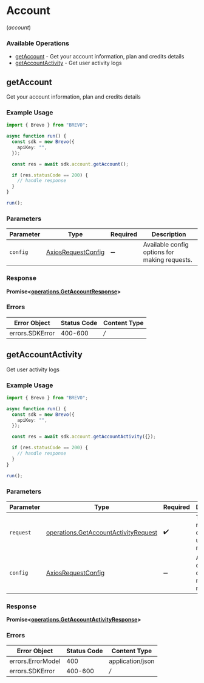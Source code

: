 # Account
(*account*)

### Available Operations

* [getAccount](#getaccount) - Get your account information, plan and credits details
* [getAccountActivity](#getaccountactivity) - Get user activity logs

## getAccount

Get your account information, plan and credits details

### Example Usage

```typescript
import { Brevo } from "BREVO";

async function run() {
  const sdk = new Brevo({
    apiKey: "",
  });

  const res = await sdk.account.getAccount();

  if (res.statusCode == 200) {
    // handle response
  }
}

run();
```

### Parameters

| Parameter                                                    | Type                                                         | Required                                                     | Description                                                  |
| ------------------------------------------------------------ | ------------------------------------------------------------ | ------------------------------------------------------------ | ------------------------------------------------------------ |
| `config`                                                     | [AxiosRequestConfig](https://axios-http.com/docs/req_config) | :heavy_minus_sign:                                           | Available config options for making requests.                |


### Response

**Promise<[operations.GetAccountResponse](../../models/operations/getaccountresponse.md)>**
### Errors

| Error Object    | Status Code     | Content Type    |
| --------------- | --------------- | --------------- |
| errors.SDKError | 400-600         | */*             |

## getAccountActivity

Get user activity logs

### Example Usage

```typescript
import { Brevo } from "BREVO";

async function run() {
  const sdk = new Brevo({
    apiKey: "",
  });

  const res = await sdk.account.getAccountActivity({});

  if (res.statusCode == 200) {
    // handle response
  }
}

run();
```

### Parameters

| Parameter                                                                                    | Type                                                                                         | Required                                                                                     | Description                                                                                  |
| -------------------------------------------------------------------------------------------- | -------------------------------------------------------------------------------------------- | -------------------------------------------------------------------------------------------- | -------------------------------------------------------------------------------------------- |
| `request`                                                                                    | [operations.GetAccountActivityRequest](../../models/operations/getaccountactivityrequest.md) | :heavy_check_mark:                                                                           | The request object to use for the request.                                                   |
| `config`                                                                                     | [AxiosRequestConfig](https://axios-http.com/docs/req_config)                                 | :heavy_minus_sign:                                                                           | Available config options for making requests.                                                |


### Response

**Promise<[operations.GetAccountActivityResponse](../../models/operations/getaccountactivityresponse.md)>**
### Errors

| Error Object      | Status Code       | Content Type      |
| ----------------- | ----------------- | ----------------- |
| errors.ErrorModel | 400               | application/json  |
| errors.SDKError   | 400-600           | */*               |
